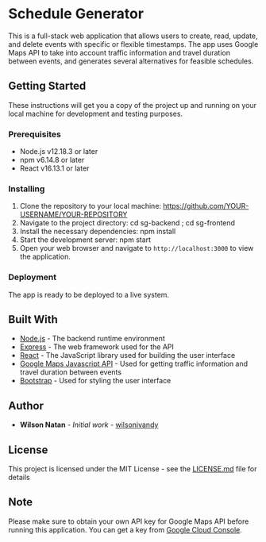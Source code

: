 # Schedule Generator

This is a full-stack web application that allows users to create, read, update, and delete events with specific or flexible timestamps. The app uses Google Maps API to take into account traffic information and travel duration between events, and generates several alternatives for feasible schedules.

## Getting Started

These instructions will get you a copy of the project up and running on your local machine for development and testing purposes.

### Prerequisites
- Node.js v12.18.3 or later
- npm v6.14.8 or later
- React v16.13.1 or later

### Installing
1. Clone the repository to your local machine: https://github.com/YOUR-USERNAME/YOUR-REPOSITORY
2. Navigate to the project directory: cd sg-backend ; cd sg-frontend
3. Install the necessary dependencies: npm install
4. Start the development server: npm start
5. Open your web browser and navigate to `http://localhost:3000` to view the application.

### Deployment
The app is ready to be deployed to a live system.

## Built With
- [Node.js](https://nodejs.org/) - The backend runtime environment
- [Express](https://expressjs.com/) - The web framework used for the API
- [React](https://reactjs.org/) - The JavaScript library used for building the user interface
- [Google Maps Javascript API](https://developers.google.com/maps/documentation/javascript/directions) - Used for getting traffic information and travel duration between events
- [Bootstrap](https://getbootstrap.com/) - Used for styling the user interface

## Author
* **Wilson Natan** - *Initial work* - [wilsonivandy](https://github.com/wilsonivandy)

## License
This project is licensed under the MIT License - see the [LICENSE.md](LICENSE.md) file for details

## Note
Please make sure to obtain your own API key for Google Maps API before running this application. You can get a key from [Google Cloud Console](https://cloud.google.com/maps-platform/).
